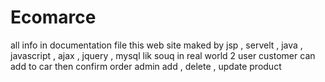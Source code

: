 # Ecomarce
all info in documentation file
this web site maked by jsp , servelt , java , javascript , ajax , jquery , mysql 
lik souq in real world 
2 user 
customer 
can add to car then confirm order
admin
add , delete , update product
